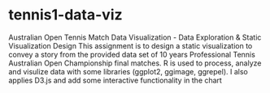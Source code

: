 # tennis1-data-viz
Australian Open Tennis Match Data Visualization - Data Exploration &amp; Static Visualization Design
This assignment is to design a static visualization to convey a story from the provided data set of 10 years Professional Tennis Australian Open Championship final matches.
R is used to process, analyze and visulize data with some libraries (ggplot2, ggimage, ggrepel).
I also applies D3.js and add some interactive functionality in the chart

